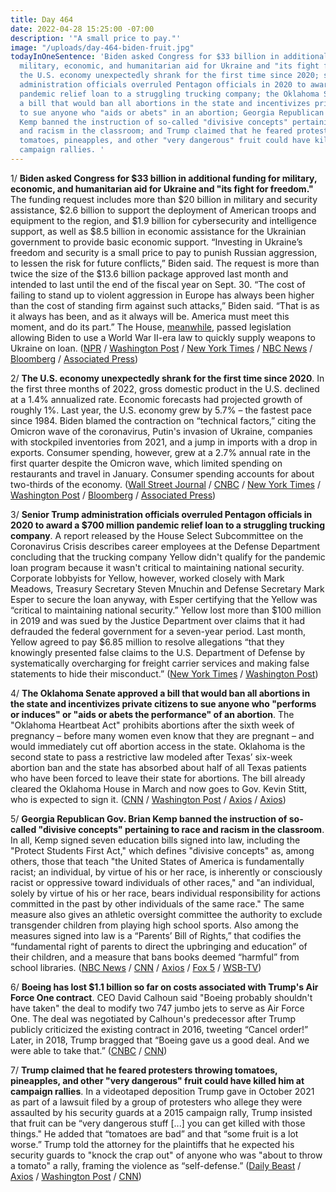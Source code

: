 ```yaml
---
title: Day 464
date: 2022-04-28 15:25:00 -07:00
description: '"A small price to pay."'
image: "/uploads/day-464-biden-fruit.jpg"
todayInOneSentence: 'Biden asked Congress for $33 billion in additional funding for
  military, economic, and humanitarian aid for Ukraine and "its fight for freedom";
  the U.S. economy unexpectedly shrank for the first time since 2020; senior Trump
  administration officials overruled Pentagon officials in 2020 to award a $700 million
  pandemic relief loan to a struggling trucking company; the Oklahoma Senate approved
  a bill that would ban all abortions in the state and incentivizes private citizens
  to sue anyone who "aids or abets" in an abortion; Georgia Republican Gov. Brian
  Kemp banned the instruction of so-called "divisive concepts" pertaining to race
  and racism in the classroom; and Trump claimed that he feared protesters throwing
  tomatoes, pineapples, and other "very dangerous" fruit could have killed him at
  campaign rallies. '
---
```


1/ **Biden asked Congress for $33 billion in additional funding for military, economic, and humanitarian aid for Ukraine and "its fight for freedom."** The funding request includes more than $20 billion in military and security assistance, $2.6 billion to support the deployment of American troops and equipment to the region, and $1.9 billion for cybersecurity and intelligence support, as well as $8.5 billion in economic assistance for the Ukrainian government to provide basic economic support. “Investing in Ukraine’s freedom and security is a small price to pay to punish Russian aggression, to lessen the risk for future conflicts,” Biden said. The request is more than twice the size of the $13.6 billion package approved last month and intended to last until the end of the fiscal year on Sept. 30. “The cost of failing to stand up to violent aggression in Europe has always been higher than the cost of standing firm against such attacks,” Biden said. “That is as it always has been, and as it always will be. America must meet this moment, and do its part.” The House, [meanwhile](https://www.nytimes.com/2022/04/28/us/politics/ukraine-lend-lease-arms.html?smid=url-copy), passed legislation allowing Biden to use a World War II-era law to quickly supply weapons to Ukraine on loan. ([NPR](https://www.npr.org/2022/04/28/1095236237/biden-ukraine-33-billion-aid) / [Washington Post](https://www.washingtonpost.com/politics/2022/04/28/biden-russia-oligarchs-assets-ukraine/) / [New York Times](https://www.nytimes.com/live/2022/04/28/world/ukraine-russia-war-news/biden-asks-congress-to-approve-33-billion-more-in-emergency-aid-for-ukraine?smid=url-copy) / [NBC News](https://www.nbcnews.com/politics/white-house/biden-ask-congress-russia-sanctions-enforcement-measures-ukraine-aid-rcna26407) / [Bloomberg](https://www.bloomberg.com/news/articles/2022-04-28/biden-to-request-33-billion-in-emergency-funding-for-ukraine?sref=MIBMEEoj) / [Associated Press](https://apnews.com/article/russia-ukraine-biden-business-europe-economy-5656f58ae48cb3cf37da0d0c431a15b8))

2/ **The U.S. economy unexpectedly shrank for the first time since 2020**. In the first three months of 2022, gross domestic product in the U.S. declined at a 1.4% annualized rate. Economic forecasts had projected growth of roughly 1%. Last year, the U.S. economy grew by 5.7% – the fastest pace since 1984. Biden blamed the contraction on “technical factors,” citing the Omicron wave of the coronavirus, Putin's invasion of Ukraine, companies with stockpiled inventories from 2021, and a jump in imports with a drop in exports. Consumer spending, however, grew at a 2.7% annual rate in the first quarter despite the Omicron wave, which limited spending on restaurants and travel in January. Consumer spending accounts for about two-thirds of the economy. ([Wall Street Journal](https://www.wsj.com/articles/us-economy-gdp-growth-q1-11651108351?mod=hp_lead_pos2) / [CNBC](https://www.cnbc.com/2022/04/28/us-q1-gdp-growth.html) / [New York Times](https://www.nytimes.com/live/2022/04/28/business/gdp-inflation-news) / [Washington Post](https://www.washingtonpost.com/business/2022/04/28/gdp-2022-q1-economy/) / [Bloomberg](https://www.bloomberg.com/news/articles/2022-04-28/u-s-economy-contracted-in-first-quarter-on-surge-in-trade-gap?sref=MIBMEEoj) / [Associated Press](https://abcnews.go.com/US/wireStory/us-economy-shrank-14-q1-consumers-spending-84367864))

3/ **Senior Trump administration officials overruled Pentagon officials in 2020 to award a $700 million pandemic relief loan to a struggling trucking company**. A report released by the House Select Subcommittee on the Coronavirus Crisis describes career employees at the Defense Department concluding that the trucking company Yellow didn't qualify for the pandemic loan program because it wasn't critical to maintaining national security. Corporate lobbyists for Yellow, however, worked closely with Mark Meadows, Treasury Secretary Steven Mnuchin and Defense Secretary Mark Esper to secure the loan anyway, with Esper certifying that the Yellow was “critical to maintaining national security.” Yellow lost more than $100 million in 2019 and was sued by the Justice Department over claims that it had defrauded the federal government for a seven-year period. Last month, Yellow agreed to pay $6.85 million to resolve allegations “that they knowingly presented false claims to the U.S. Department of Defense by systematically overcharging for freight carrier services and making false statements to hide their misconduct.” ([New York Times](https://www.nytimes.com/2022/04/27/us/politics/trump-pandemic-loan-yrc.html) / [Washington Post](https://www.washingtonpost.com/business/2022/04/27/trump-officials-loan-yellow-trucking/))

4/ **The Oklahoma Senate approved a bill that would ban all abortions in the state and incentivizes private citizens to sue anyone who "performs or induces" or "aids or abets the performance" of an abortion**. The "Oklahoma Heartbeat Act" prohibits abortions after the sixth week of pregnancy – before many women even know that they are pregnant – and would immediately cut off abortion access in the state. Oklahoma is the second state to pass a restrictive law modeled after Texas’ six-week abortion ban and the state has absorbed about half of all Texas patients who have been forced to leave their state for abortions. The bill already cleared the Oklahoma House in March and now goes to Gov. Kevin Stitt, who is expected to sign it. ([CNN](https://www.cnn.com/2022/04/28/politics/oklahoma-heartbeat-act/index.html) / [Washington Post](https://www.washingtonpost.com/politics/2022/04/28/abortion-oklahoma-republicans/) / [Axios](https://www.axios.com/oklahoma-abortion-ban-texas-law-stitt-pass-445a51d6-081e-4998-8682-01ef487eca88.html) / [Axios](https://www.axios.com/oklahoma-texas-abortion-ban-six-weeks-lawsuits-c63499b0-689d-4772-8761-f67a4845a76a.html))

5/ **Georgia Republican Gov. Brian Kemp banned the instruction of so-called "divisive concepts" pertaining to race and racism in the classroom**. In all, Kemp signed seven education bills signed into law, including the "Protect Students First Act," which defines "divisive concepts" as, among others, those that teach "the United States of America is fundamentally racist; an individual, by virtue of his or her race, is inherently or consciously racist or oppressive toward individuals of other races," and "an individual, solely by virtue of his or her race, bears individual responsibility for actions committed in the past by other individuals of the same race." The same measure also gives an athletic oversight committee the authority to exclude transgender children from playing high school sports. Also among the measures signed into law is a “Parents’ Bill of Rights,” that codifies the “fundamental right of parents to direct the upbringing and education” of their children, and a measure that bans books deemed “harmful” from school libraries. ([NBC News](https://www.nbcnews.com/news/us-news/georgia-governor-signs-series-controversial-education-bills-law-rcna26524) / [CNN](https://www.cnn.com/2022/04/28/politics/georgia-bill-limits-race-discussions-classrooms/) / [Axios](https://www.axios.com/local/atlanta/2022/04/28/georgia-kemp-signs-divisive-concepts-bill-into-law) / [Fox 5](https://www.fox5atlanta.com/news/kemp-signs-divisive-concepts-school-bills-trans-girls-sports-book-ban) / [WSB-TV](https://www.wsbtv.com/news/local/forsyth-county/banning-divisive-concepts-parents-bill-rights-kemp-signs-education-bills-into-law/EFNGPT3JJNGNTA53MZL6GFMAZI/))

6/ **Boeing has lost $1.1 billion so far on costs associated with Trump's Air Force One contract**. CEO David Calhoun said "Boeing probably shouldn't have taken" the deal to modify two 747 jumbo jets to serve as Air Force One. The deal was negotiated by Calhoun's predecessor after Trump publicly criticized the existing contract in 2016, tweeting “Cancel order!” Later, in 2018, Trump bragged that “Boeing gave us a good deal. And we were able to take that.” ([CNBC](https://www.cnbc.com/2022/04/27/boeing-lost-billion-dollars-on-trump-air-force-one-plane-deal.html) / [CNN](https://www.cnn.com/2022/04/27/politics/air-force-one-boeing-trump/index.html))

7/ **Trump claimed that he feared protesters throwing tomatoes, pineapples, and other "very dangerous" fruit could have killed him at campaign rallies**. In a videotaped deposition Trump gave in October 2021 as part of a lawsuit filed by a group of protesters who allege they were assaulted by his security guards at a 2015 campaign rally, Trump insisted that fruit can be “very dangerous stuff \[...\] you can get killed with those things." He added that “tomatoes are bad” and that “some fruit is a lot worse.” Trump told the attorney for the plaintiffs that he expected his security guards to "knock the crap out" of anyone who was "about to throw a tomato" a rally, framing the violence as “self-defense.” ([Daily Beast](https://www.thedailybeast.com/trump-warns-of-killer-tomatoes-pineapples-and-bananas-in-court-docs) / [Axios](https://www.axios.com/trump-fruit-killer-rallies-6ff5bedb-490d-46d8-931c-a16d7e239de0.html) / [Washington Post](https://www.washingtonpost.com/politics/2022/04/27/trump-says-he-feared-being-pelted-with-very-dangerous-fruit-rallies/) / [CNN](https://www.cnn.com/2022/04/28/politics/donald-trump-dangerous-fruit-tomato/index.html))